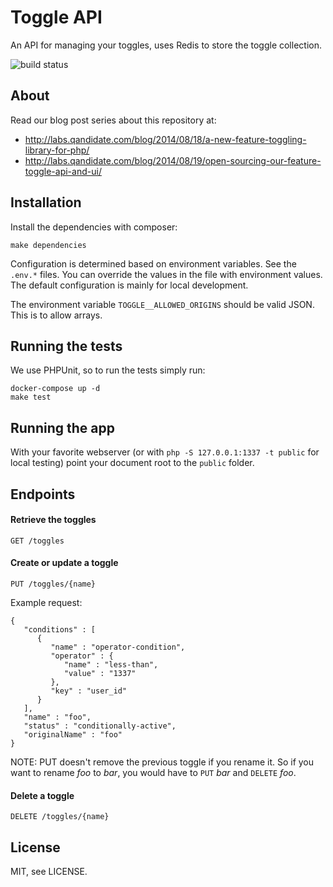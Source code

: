 Toggle API
==========

An API for managing your toggles, uses Redis to store the toggle collection.

![build status](https://github.com/qandidate-labs/qandidate-toggle-api/actions/workflows/ci.yml/badge.svg)

## About

Read our blog post series about this repository at:
- http://labs.qandidate.com/blog/2014/08/18/a-new-feature-toggling-library-for-php/
- http://labs.qandidate.com/blog/2014/08/19/open-sourcing-our-feature-toggle-api-and-ui/

## Installation

Install the dependencies with composer:

```
make dependencies
```

Configuration is determined based on environment variables. See the `.env.*` files.
You can override the values in the file with environment values.
The default configuration is mainly for local development.

The environment variable `TOGGLE__ALLOWED_ORIGINS` should be valid JSON. This is to allow arrays.

## Running the tests

We use PHPUnit, so to run the tests simply run:

```
docker-compose up -d
make test
```

## Running the app

With your favorite webserver (or with `php -S 127.0.0.1:1337 -t public` for local testing) point your document root to the `public` folder.

## Endpoints

#### Retrieve the toggles

`GET /toggles`

#### Create or update a toggle

`PUT /toggles/{name}`

Example request:

```
{
   "conditions" : [
      {
         "name" : "operator-condition",
         "operator" : {
            "name" : "less-than",
            "value" : "1337"
         },
         "key" : "user_id"
      }
   ],
   "name" : "foo",
   "status" : "conditionally-active",
   "originalName" : "foo"
}
```

NOTE: PUT doesn't remove the previous toggle if you rename it. So if you want to rename _foo_ to _bar_, you would have to `PUT` _bar_ and `DELETE` _foo_.

#### Delete a toggle

`DELETE /toggles/{name}`

## License

MIT, see LICENSE.
